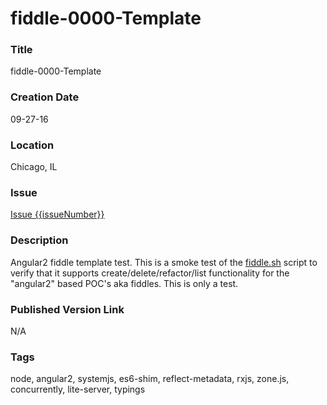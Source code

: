 fiddle-0000-Template
======

### Title

fiddle-0000-Template


### Creation Date

09-27-16


### Location

Chicago, IL


### Issue

[Issue {{issueNumber}}](https://github.com/bradyhouse/house/issues/{{issueNumber}})


### Description

Angular2 fiddle template test.  This is a smoke test of the [fiddle.sh](../../scripts/fiddle.sh) script to verify that
it supports create/delete/refactor/list functionality for the "angular2" based POC's aka fiddles. This is only a test.


### Published Version Link

N/A


### Tags

node, angular2, systemjs, es6-shim, reflect-metadata, rxjs, zone.js, concurrently, lite-server, typings
